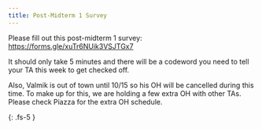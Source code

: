 ```yaml
---
title: Post-Midterm 1 Survey
---
```


Please fill out this post-midterm 1 survey: https://forms.gle/xuTr6NUik3VSJTGx7

It should only take 5 minutes and there will be a codeword you need to tell your TA this week to get checked off.

Also, Valmik is out of town until 10/15 so his OH will be cancelled during this time. To make up for this, we are holding a few extra OH with other TAs. Please check Piazza for the extra OH schedule.

{: .fs-5 }
